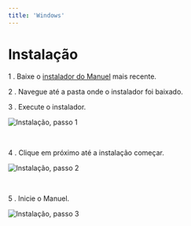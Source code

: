 ```yaml
---
title: 'Windows'
---
```


# Instalação

1 . Baixe o [instalador do Manuel]() mais recente.

2 . Navegue até a pasta onde o instalador foi baixado.

3 . Execute o instalador.

![Instalação, passo 1](media/guide/1-instalacao/1-primeiros-passos/step_1.png)

<br>

4 . Clique em próximo até a instalação começar. 

![Instalação, passo 2](media/guide/1-instalacao/1-primeiros-passos/step_2.png)

<br>

5 . Inicie  o Manuel.

![Instalação, passo 3](media/guide/1-instalacao/1-primeiros-passos/step_3.png)
